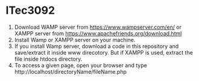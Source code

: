 # ITec3092

1. Download WAMP server from https://www.wampserver.com/en/ or XAMPP server from https://www.apachefriends.org/download.html
2. Install Wamp or XAMPP server on your machine.
3. If you install Wamp server, download a code in this repository and save/extract it inside www direcotory.
   But if XAMPP is used, extract the file inside htdocs directory.
3. To access a given page, open your browser and type http://localhost/directoryName/fileName.php
